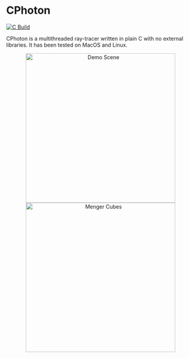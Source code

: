 CPhoton
=======

[![C Build](https://github.com/EdwardPalmer99/cphoton/actions/workflows/c-build.yml/badge.svg)](https://github.com/EdwardPalmer99/cphoton/actions/workflows/c-build.yml)

CPhoton is a multithreaded ray-tracer written in plain C with no external libraries. It has been tested on MacOS and Linux.

<p align="center">
<img src="https://github.com/user-attachments/assets/de0dcf6c-167c-4255-b5b7-ce74d5bcdd05" width="400" title="Demo Scene">
<img src="https://github.com/user-attachments/assets/f71e121d-926a-453e-8f2b-8a45513b145d" width="400" title="Menger Cubes">
</p>

